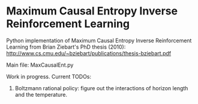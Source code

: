 # Maximum Causal Entropy Inverse Reinforcement Learning

Python implementation of Maximum Causal Entropy Inverse Reinforcement Learning from Brian Ziebart's PhD thesis (2010): http://www.cs.cmu.edu/~bziebart/publications/thesis-bziebart.pdf

Main file: MaxCausalEnt.py

Work in progress. Current TODOs:
1) Boltzmann rational policy: figure out the interactions of horizon length and the temperature.

